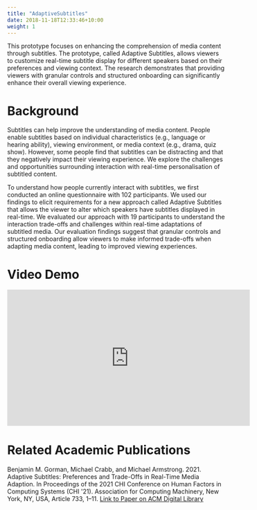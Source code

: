 ```yaml
---
title: "AdaptiveSubtitles"
date: 2018-11-18T12:33:46+10:00
weight: 1
---
```


This prototype focuses on enhancing the comprehension of media content through subtitles. The prototype, called Adaptive Subtitles, allows viewers to customize real-time subtitle display for different speakers based on their preferences and viewing context. The research demonstrates that providing viewers with granular controls and structured onboarding can significantly enhance their overall viewing experience.

# Background

Subtitles can help improve the understanding of media content. People enable subtitles based on individual characteristics (e.g., language or hearing ability), viewing environment, or media context (e.g., drama, quiz show). However, some people find that subtitles can be distracting and that they negatively impact their viewing experience. We explore the challenges and opportunities surrounding interaction with real-time personalisation of subtitled content.

To understand how people currently interact with subtitles, we first conducted an online questionnaire with 102 participants. We used our findings to elicit requirements for a new approach called Adaptive Subtitles that allows the viewer to alter which speakers have subtitles displayed in real-time. We evaluated our approach with 19 participants to understand the interaction trade-offs and challenges within real-time adaptations of subtitled media. Our evaluation findings suggest that granular controls and structured onboarding allow viewers to make informed trade-offs when adapting media content, leading to improved viewing experiences.

# Video Demo

<iframe width="560" height="315" src="https://www.youtube.com/embed/KVdB-1amzd4?si=0nKvPyujd6fPOek8" title="YouTube video player" frameborder="0" allow="accelerometer; autoplay; clipboard-write; encrypted-media; gyroscope; picture-in-picture; web-share" allowfullscreen></iframe>

# Related Academic Publications

Benjamin M. Gorman, Michael Crabb, and Michael Armstrong. 2021. Adaptive Subtitles: Preferences and Trade-Offs in Real-Time Media Adaption. In Proceedings of the 2021 CHI Conference on Human Factors in Computing Systems (CHI '21). Association for Computing Machinery, New York, NY, USA, Article 733, 1–11. [Link to Paper on ACM Digital Library](https://doi.org/10.1145/3411764.3445509)